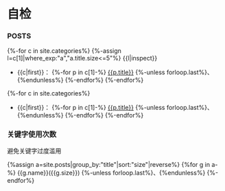 # 自检
### POSTS
{%-for c in site.categories%}
{%-assign l=c[1]|where_exp:"a","a.title.size<=5"%}
{{l|inspect}}

- {{c|first}}：
{%-for p in c[1]-%}
[{{p.title}}]({{p.url|relative_url}})
{%-unless forloop.last%}、{%endunless%}
{%-endfor%}
{%-endfor%}

{%-for c in site.categories%}
- {{c|first}}：
{%-for p in c[1]-%}
[{{p.title}}]({{p.url|relative_url}})
{%-unless forloop.last%}、{%endunless%}
{%-endfor%}
{%-endfor%}

### 关键字使用次数
避免关键字过度滥用

{%assign a=site.posts|group_by:"title"|sort:"size"|reverse%}
{%for g in a-%}
{{g.name}}({{g.size}})
{%-unless forloop.last%}、{%endunless%}
{%-endfor%}

